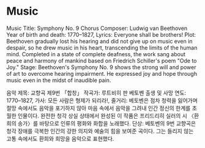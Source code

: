 # Music

Music
Title: Symphony No. 9 Chorus 
Composer: Ludwig van Beethoven 
Year of birth and death: 1770–1827, 
Lyrics: Everyone shall be brothers! 
Plot: Beethoven gradually lost his hearing and did not give up on music even in despair, so he drew music in his heart, transcending the limits of the human mind. Completed in a state of complete deafness, the work sang about peace and harmony of mankind based on Friedrich Schiller's poem "Ode to Joy."
Stage: Beethoven's Symphony No. 9 shows the strong will and power of art to overcome hearing impairment. He expressed joy and hope through music even in the midst of inaudible pain.

음악
제목: 교향곡 제9번 「합창」 
작곡가: 루트비히 판 베토벤 
출생 및 사망 연도: 1770–1827, 
가사: 모든 사람은 형제가 되리라!, 
줄거리: 베토벤은 점차 청력을 잃어가며 절망 속에서도 음악을 포기하지 않아 마음 속에서 음악을 그려내 인간 정신의 한계를 초월한 인물이다. 완전한 청각 상실 상태에서 완성된 이 작품은 프리드리히 실러의 시 〈환희의 송가〉를 바탕으로 인류의 평화와 화합을 노래했다.
단상: 베토벤의 9번 교향곡은 청각 장애를 극복한 인간의 강한 의지와 예술의 힘을 보여준 곡이다. 그는 들리지 않는 고통 속에서도 환희와 희망을 음악으로 표현했다.
